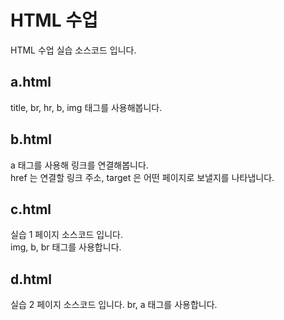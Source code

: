 # HTML 수업
HTML 수업 실습 소스코드 입니다.  

## a.html
title, br, hr, b, img 태그를 사용해봅니다.

## b.html
a 태그를 사용해 링크를 연결해봅니다.  
href 는 연결할 링크 주소, target 은 어떤 페이지로 보낼지를 나타냅니다.  

## c.html
실습 1 페이지 소스코드 입니다.  
img, b, br 태그를 사용합니다.

## d.html
실습 2 페이지 소스코드 입니다.
br, a 태그를 사용합니다.